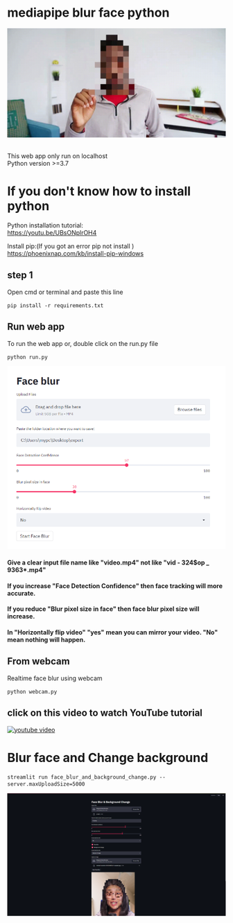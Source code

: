 # mediapipe blur face python
<p align="center">
  <img src="https://github.com/android-iceland/mediapipe-blur-face-python/blob/main/demo/demo.gif" alt="animated" />
</p>
<br>
This web app only run on localhost <br>
Python version >=3.7 <br>


# If you don't know how to install python
Python installation tutorial:<br>
https://youtu.be/UBsONplrOH4  <br>
 
Install pip:(If you got an error pip not install )  <br>
https://phoenixnap.com/kb/install-pip-windows  <br>


## step 1
Open cmd or terminal and paste this line
```
pip install -r requirements.txt
```
## Run web app
To run the web app  or, double click on the run.py file

```
python run.py
```

![Demo](https://github.com/android-iceland/mediapipe-blur-face-python/blob/main/demo/webapp.PNG)
#### Give a clear input file name like "video.mp4" not like "vid - 324$op _ 9363*.mp4"
#### If you increase "Face Detection Confidence" then face tracking will more accurate. <br>
#### If you reduce "Blur pixel size in face" then face blur pixel size will increase. <br>
#### In "Horizontally flip video" "yes" mean you can mirror your video. "No" mean nothing will happen.


## From webcam
Realtime face blur using webcam
```
python webcam.py
```
## click on this video to watch YouTube tutorial
[![youtube video](https://i.ytimg.com/an_webp/SssGcxpKZTg/mqdefault_6s.webp?du=3000&sqp=CPiC14UG&rs=AOn4CLBYDSVSgACFfcLnKYHH_8Ul14mqTQ)](https://youtu.be/SssGcxpKZTg "Video Tutorial")

# Blur face and Change background
```
streamlit run face_blur_and_background_change.py --server.maxUploadSize=5000
```
![Demo](https://github.com/android-iceland/mediapipe-blur-face-python/blob/main/demo/test.png)

